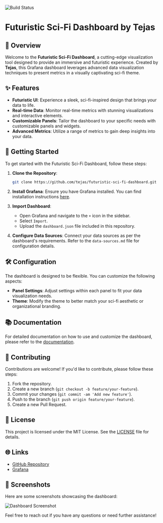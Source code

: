 ![Build Status](https://img.shields.io/github/workflow/status/username/repo/CI)
# Futuristic Sci-Fi Dashboard by Tejas

<!-- Add a screenshot of your dashboard -->

## 🚀 Overview

Welcome to the **Futuristic Sci-Fi Dashboard**, a cutting-edge visualization tool designed to provide an immersive and futuristic experience. Created by **Tejas**, this Grafana dashboard leverages advanced data visualization techniques to present metrics in a visually captivating sci-fi theme.

## ✨ Features

- **Futuristic UI**: Experience a sleek, sci-fi-inspired design that brings your data to life.
- **Real-time Data**: Monitor real-time metrics with stunning visualizations and interactive elements.
- **Customizable Panels**: Tailor the dashboard to your specific needs with customizable panels and widgets.
- **Advanced Metrics**: Utilize a range of metrics to gain deep insights into your data.

## 🔧 Getting Started

To get started with the Futuristic Sci-Fi Dashboard, follow these steps:

1. **Clone the Repository**:
    ```bash
    git clone https://github.com/tejas/futuristic-sci-fi-dashboard.git
    ```
2. **Install Grafana**: Ensure you have Grafana installed. You can find installation instructions [here](https://grafana.com/docs/grafana/latest/installation/).

3. **Import Dashboard**:
    - Open Grafana and navigate to the `+` icon in the sidebar.
    - Select `Import`.
    - Upload the `dashboard.json` file included in this repository.

4. **Configure Data Sources**: Connect your data sources as per the dashboard's requirements. Refer to the `data-sources.md` file for configuration details.

## 🛠️ Configuration

The dashboard is designed to be flexible. You can customize the following aspects:
- **Panel Settings**: Adjust settings within each panel to fit your data visualization needs.
- **Theme**: Modify the theme to better match your sci-fi aesthetic or organizational branding.

## 📚 Documentation

For detailed documentation on how to use and customize the dashboard, please refer to the [documentation](docs/README.md).

## 🤝 Contributing

Contributions are welcome! If you'd like to contribute, please follow these steps:
1. Fork the repository.
2. Create a new branch (`git checkout -b feature/your-feature`).
3. Commit your changes (`git commit -am 'Add new feature'`).
4. Push to the branch (`git push origin feature/your-feature`).
5. Create a new Pull Request.

## 📜 License

This project is licensed under the MIT License. See the [LICENSE](LICENSE) file for details.

## 🌐 Links

- [GitHub Repository](https://github.com/tejas/futuristic-sci-fi-dashboard)
- [Grafana](https://grafana.com)

## 🎨 Screenshots

Here are some screenshots showcasing the dashboard:

![Dashboard Screenshot](path/to/your/screenshot.png)

Feel free to reach out if you have any questions or need further assistance!

